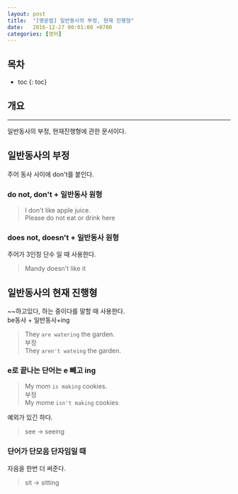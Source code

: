 ```yaml
---
layout: post
title:  "[영문법] 일반동사의 부정, 현재 진행형"
date:   2016-12-27 00:01:00 +0700
categories: [영어] 
---
```

## 목차

* toc
{: toc}

## 개요 
---
일반동사의 부정, 현재진행형에 관한 문서이다.

## 일반동사의 부정
주어 동사 사이에 don't를 붙인다.

### do not, don't + 일반동사 원형

> I don't like apple juice.  
Please do not eat or drink here

### does not, doesn't + 일반동사 원형
주어가 3인칭 단수 일 때 사용한다.

> Mandy doesn't like it

## 일반동사의 현재 진행형
~~하고있다, 하는 중이다를 말할 때 사용한다.  
be동사 + 일반동사+ing

>They ```are watering``` the garden.  
부정  
They ```aren't wateing``` the garden.

### e로 끝나는 단어는 e 빼고 ing

> My mom ```is making``` cookies.  
부정  
My mome ```isn't making``` cookies

예외가 있긴 하다.

> see -> seeing

### 단어가 단모음 단자임일 때
자음을 한번 더 써준다.

> sit -> sitting
